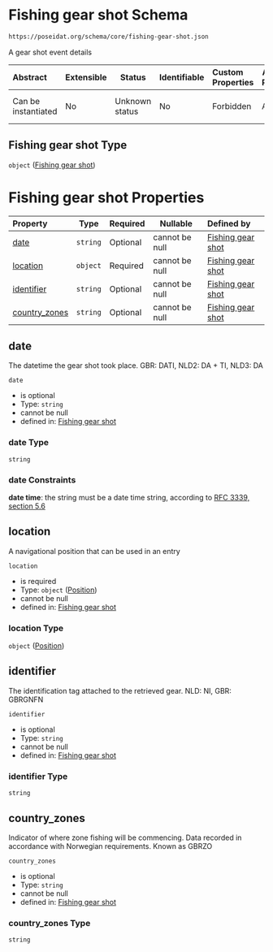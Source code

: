 # Fishing gear shot Schema

```txt
https://poseidat.org/schema/core/fishing-gear-shot.json
```

A gear shot event details


| Abstract            | Extensible | Status         | Identifiable | Custom Properties | Additional Properties | Access Restrictions | Defined In                                                                           |
| :------------------ | ---------- | -------------- | ------------ | :---------------- | --------------------- | ------------------- | ------------------------------------------------------------------------------------ |
| Can be instantiated | No         | Unknown status | No           | Forbidden         | Allowed               | none                | [fishing-gear-shot.json](schemas/core/fishing-gear-shot.json "open original schema") |

## Fishing gear shot Type

`object` ([Fishing gear shot](fishing-gear-shot.md))

# Fishing gear shot Properties

| Property                        | Type     | Required | Nullable       | Defined by                                                                                                                                                  |
| :------------------------------ | -------- | -------- | -------------- | :---------------------------------------------------------------------------------------------------------------------------------------------------------- |
| [date](#date)                   | `string` | Optional | cannot be null | [Fishing gear shot](fishing-gear-shot-properties-date.md "https&#x3A;//poseidat.org/schema/core/fishing-gear-shot.json#/properties/date")                   |
| [location](#location)           | `object` | Required | cannot be null | [Fishing gear shot](trip-entry-properties-position.md "https&#x3A;//poseidat.org/schema/core/position.json#/properties/location")                           |
| [identifier](#identifier)       | `string` | Optional | cannot be null | [Fishing gear shot](fishing-gear-shot-properties-identifier.md "https&#x3A;//poseidat.org/schema/core/fishing-gear-shot.json#/properties/identifier")       |
| [country_zones](#country_zones) | `string` | Optional | cannot be null | [Fishing gear shot](fishing-gear-shot-properties-country_zones.md "https&#x3A;//poseidat.org/schema/core/fishing-gear-shot.json#/properties/country_zones") |

## date

The datetime the gear shot took place. GBR: DATI, NLD2: DA + TI, NLD3: DA


`date`

-   is optional
-   Type: `string`
-   cannot be null
-   defined in: [Fishing gear shot](fishing-gear-shot-properties-date.md "https&#x3A;//poseidat.org/schema/core/fishing-gear-shot.json#/properties/date")

### date Type

`string`

### date Constraints

**date time**: the string must be a date time string, according to [RFC 3339, section 5.6](https://tools.ietf.org/html/rfc3339 "check the specification")

## location

A navigational position that can be used in an entry


`location`

-   is required
-   Type: `object` ([Position](trip-entry-properties-position.md))
-   cannot be null
-   defined in: [Fishing gear shot](trip-entry-properties-position.md "https&#x3A;//poseidat.org/schema/core/position.json#/properties/location")

### location Type

`object` ([Position](trip-entry-properties-position.md))

## identifier

The identification tag attached to the retrieved gear. NLD: NI, GBR: GBRGNFN


`identifier`

-   is optional
-   Type: `string`
-   cannot be null
-   defined in: [Fishing gear shot](fishing-gear-shot-properties-identifier.md "https&#x3A;//poseidat.org/schema/core/fishing-gear-shot.json#/properties/identifier")

### identifier Type

`string`

## country_zones

Indicator of where zone fishing will be commencing. Data recorded in accordance with Norwegian requirements. Known as GBRZO


`country_zones`

-   is optional
-   Type: `string`
-   cannot be null
-   defined in: [Fishing gear shot](fishing-gear-shot-properties-country_zones.md "https&#x3A;//poseidat.org/schema/core/fishing-gear-shot.json#/properties/country_zones")

### country_zones Type

`string`
